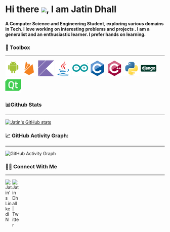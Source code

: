 <h1>Hi there <img src="https://raw.githubusercontent.com/MartinHeinz/MartinHeinz/master/wave.gif" width="30px">, I am Jatin Dhall</h1>
<!-- # Hi there <img src="https://raw.githubusercontent.com/MartinHeinz/MartinHeinz/master/wave.gif" width="30px">, I am Jatin Dhall -->
<!-- ![GitHub followers](https://img.shields.io/github/followers/Jatin7385?style=social) -->

<h4>A Computer Science and Engineering Student, exploring various domains in Tech. I love working on interesting problems and projects . I am a generalist and an enthusiastic learner. I prefer hands on learning.</h3>

### 🧰 Toolbox

--- 

<img src = "https://github.com/devicons/devicon/blob/master/icons/android/android-original-wordmark.svg" alt = "Android Logo" width = "50" height = "50"/><img src = "https://github.com/devicons/devicon/blob/master/icons/firebase/firebase-plain.svg" alt = "Firebase Logo" width = "50" height = "50"/> <img src = "https://github.com/devicons/devicon/blob/master/icons/kotlin/kotlin-plain.svg" alt = "Kotlin Logo" width = "50" height = "50"/> <img src = "https://github.com/devicons/devicon/blob/master/icons/java/java-original.svg" alt = "Java Logo" width = "50" height = "50"/> <img src = "https://github.com/devicons/devicon/blob/master/icons/arduino/arduino-original.svg" alt = "Arduino Logo" width = "50" height = "50"/> <img src = "https://github.com/devicons/devicon/blob/master/icons/c/c-original.svg" alt = "C Logo" width = "50" height = "50"/> <img src = "https://github.com/devicons/devicon/blob/master/icons/cplusplus/cplusplus-original.svg" alt = "CPP Logo" width = "50" height = "50"/> <img src = "https://github.com/devicons/devicon/blob/master/icons/python/python-original.svg" alt = "Python Logo" width = "50" height = "50"/> <img src = "https://github.com/devicons/devicon/blob/master/icons/django/django-original.svg" alt = "Django Logo" width = "50" height = "50"/> <img src = "https://github.com/devicons/devicon/blob/master/icons/qt/qt-original.svg" alt = "Qt Logo" width = "50" height = "50"/> 
                                                                  

### 📊Github Stats

---

[![Jatin's GitHub stats](https://github-readme-stats.vercel.app/api?username=Jatin7385&theme=radical)](https://github.com/anuraghazra/github-readme-stats)

<!--   GitHub stats graph -->
### 📈 GitHub Activity Graph:
---

 ![GitHub Activity Graph](https://activity-graph.herokuapp.com/graph?username=Jatin7385&theme=github)

### 🤳🏻 Connect With Me

--- 

<a href="https://www.linkedin.com/in/jatin-dhall-3947a6123/">
  <img align="left" alt="Jatin's LinkedIN" width="22px" src="https://raw.githubusercontent.com/peterthehan/peterthehan/master/assets/linkedin.svg" />
</a>
<a href="https://twitter.com/jats7385?t=4MPeXWpjL8hX7lizXkQ-Xw&s=08">
  <img align="left" alt="Jatin Dhall | Twitter" width="22px" src="https://raw.githubusercontent.com/peterthehan/peterthehan/master/assets/twitter.svg" />
</a>

<!-- <a href="https://www.instagram.com/jatin1002/">
  <img align="left" alt="Jatin's Instagram" width="22px" src="https://github.com/simple-icons/simple-icons/blob/develop/icons/instagram.svg" />
</a> -->

<!--

Here are some ideas to get you started:

- 🔭 I’m currently working on ...
- 🌱 I’m currently learning ...
- 👯 I’m looking to collaborate on ...
- 🤔 I’m looking for help with ...
- 💬 Ask me about ...
- 📫 How to reach me: ...
- 😄 Pronouns: ...
- ⚡ Fun fact: ...

---

## &#x1f4c8; My GitHub Stats

[![Top Langs](https://github-readme-stats.vercel.app/api/top-langs/?username=Jatin7385&hide=java,html,css&theme=radical)](https://github.com/anuraghazra/github-readme-stats)

[![Catalin's GitHub stats](https://github-readme-stats.vercel.app/api?username=Jatin7385&theme=radical)](https://github.com/anuraghazra/github-readme-stats)
-->
